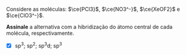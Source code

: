 Considere as moléculas: $\ce{PCl3}$, $\ce{NO3^-}$, $\ce{XeOF2}$ e $\ce{ClO3^-}$.

**Assinale** a alternativa com a hibridização do átomo central de cada molécula, respectivamente.

- [x] $\mathrm{sp^3}$; $\mathrm{sp^2}$; $\mathrm{sp^3d}$; $\mathrm{sp^3}$


